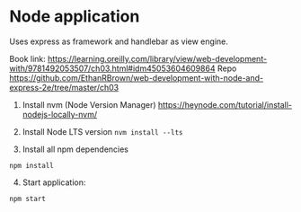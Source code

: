 # Node application 

Uses express as framework and handlebar as view engine.

Book link: https://learning.oreilly.com/library/view/web-development-with/9781492053507/ch03.html#idm45053604609864
Repo https://github.com/EthanRBrown/web-development-with-node-and-express-2e/tree/master/ch03

1. Install nvm (Node Version Manager) https://heynode.com/tutorial/install-nodejs-locally-nvm/

3. Install Node LTS version `nvm install --lts`

3. Install all npm dependencies
```
npm install
```

4. Start application:
```
npm start
```
